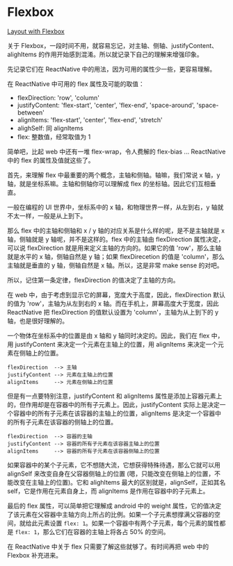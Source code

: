 # Flexbox

[Layout with Flexbox](https://facebook.github.io/react-native/docs/flexbox.html)

关于 Flexbox，一段时间不用，就容易忘记，对主轴、侧轴、justifyContent、alighItems 的作用开始感到混淆。所以就记录下自己的理解来增强印象。

先记录它们在 ReactNative 中的用法，因为可用的属性少一些，更容易理解。

在 ReactNative 中可用的 flex 属性及可能的取值：

- flexDirection: 'row', 'column'
- justifyContent: 'flex-start', 'center', 'flex-end', 'space-around', 'space-between'
- alignItems: 'flex-start', 'center', 'flex-end', 'stretch'
- alighSelf: 同 alignItems
- flex: 整数值，经常取值为 1

简单吧，比起 web 中还有一堆 flex-wrap，令人费解的 flex-bias ... ReactNative 中的 flex 的属性及值就这些了。

首先，来理解 flex 中最重要的两个概念，主轴和侧轴。轴嘛，我们常说 x 轴，y 轴，就是坐标系嘛。主轴和侧轴你可以理解成 flex 的坐标轴。因此它们互相垂直。

一般在编程的 UI 世界中，坐标系中的 x 轴，和物理世界一样，从左到右，y 轴就不太一样，一般是从上到下。

那么 flex 中的主轴和侧轴和 x / y 轴的对应关系是什么样的呢，是不是主轴就是 x 轴，侧轴就是 y 轴呢，并不是这样的。flex 中的主轴由 flexDirection 属性决定，可以说 flexDirection 就是用来定义主轴的方向的。如果它的值 'row'，那么主轴就是水平的 x 轴，侧轴自然是 y 轴；如果 flexDirecetion 的值是 'column'，那么主轴就是垂直的 y 轴，侧轴自然是 x 轴。所以，这是非常 make sense 的对吧。

所以，记住第一条定律，flexDirection 的值决定了主轴的方向。

在 web 中，由于考虑到显示它的屏幕，宽度大于高度，因此，flexDirection 默认的值为 'row'，主轴为从左到右的 x 轴。而在手机上，屏幕高度大于宽度，因此 ReactNative 把 flexDirection 的值默认设置为 'column'，主轴为从上到下的 y 轴，也是很好理解的。

一个物体在坐标系中的位置是由 x 轴和 y 轴同时决定的。因此，我们在 flex 中，用 justifyContent 来决定一个元素在主轴上的位置，用 alignItems 来决定一个元素在侧轴上的位置。

    flexDirection  --> 主轴
    justifyContent --> 元素在主轴上的位置
    alignItems     --> 元素在侧轴上的位置

但是有一点要特别注意，justifyContent 和 alignItems 属性是添加上容器元素上的，但作用却是在容器中的所有子元素上。因此，justifyContent 实际上是决定一个容器中的所有子元素在该容器的主轴上的位置，alignItems 是决定一个容器中的所有子元素在该容器的侧轴上的位置。

    flexDirection  --> 容器的主轴
    justifyContent --> 容器的所有子元素在该容器主轴上的位置
    alignItems     --> 容器的所有子元素在该容器侧轴上的位置

如果容器中的某个子元素，它不想随大流，它想获得特殊待遇，那么它就可以用 alignSelf 来改变自身在父容器侧轴上的位置 (嗯，只能改变在侧轴上的位置，不能改变在主轴上的位置)。它和 alighItems 最大的区别就是，alignSelf，正如其名 self，它是作用在元素自身上，而 alignItems 是作用在容器中的子元素上。

最后的 flex 属性，可以简单把它理解成 android 中的 weight 属性，它的值决定了该元素在父容器中主轴方向上所占的比例。如果一个子元素想撑满父容器的空间，就给此元素设置 `flex: 1`。如果一个容器中有两个子元素，每个元素的属性都是 `flex: 1`，那么它们在容器的主轴上将各占 50% 的空间。

在 ReactNative 中关于 flex 只需要了解这些就够了。有时间再把 web 中的 Flexbox 补充进来。
